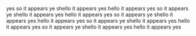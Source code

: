 yes so it appears ye shello it appears yes hello it appears yes so it appears ye shello it appears yes hello it appears yes  so it appears ye shello it appears yes hello it appears yes  so it appears ye shello it appears yes hello it appears yes  so it appears ye shello it appears yes hello it appears yes 
